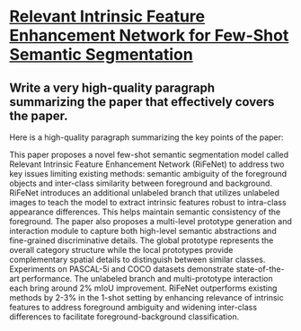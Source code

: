 # [Relevant Intrinsic Feature Enhancement Network for Few-Shot Semantic   Segmentation](https://arxiv.org/abs/2312.06474)

## Write a very high-quality paragraph summarizing the paper that effectively covers the paper.

 Here is a high-quality paragraph summarizing the key points of the paper:

This paper proposes a novel few-shot semantic segmentation model called Relevant Intrinsic Feature Enhancement Network (RiFeNet) to address two key issues limiting existing methods: semantic ambiguity of the foreground objects and inter-class similarity between foreground and background. RiFeNet introduces an additional unlabeled branch that utilizes unlabeled images to teach the model to extract intrinsic features robust to intra-class appearance differences. This helps maintain semantic consistency of the foreground. The paper also proposes a multi-level prototype generation and interaction module to capture both high-level semantic abstractions and fine-grained discriminative details. The global prototype represents the overall category structure while the local prototypes provide complementary spatial details to distinguish between similar classes. Experiments on PASCAL-5i and COCO datasets demonstrate state-of-the-art performance. The unlabeled branch and multi-prototype interaction each bring around 2% mIoU improvement. RiFeNet outperforms existing methods by 2-3% in the 1-shot setting by enhancing relevance of intrinsic features to address foreground ambiguity and widening inter-class differences to facilitate foreground-background classification.
